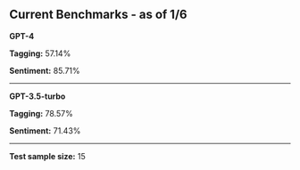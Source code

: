 ## Current Benchmarks - as of 1/6

**GPT-4**

**Tagging:** 57.14%

**Sentiment:** 85.71%

----
**GPT-3.5-turbo**

**Tagging:** 78.57%

**Sentiment:** 71.43%

----
**Test sample size:** 15
